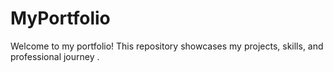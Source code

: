 # MyPortfolio
Welcome to my portfolio! This repository showcases my projects, skills, and professional journey .